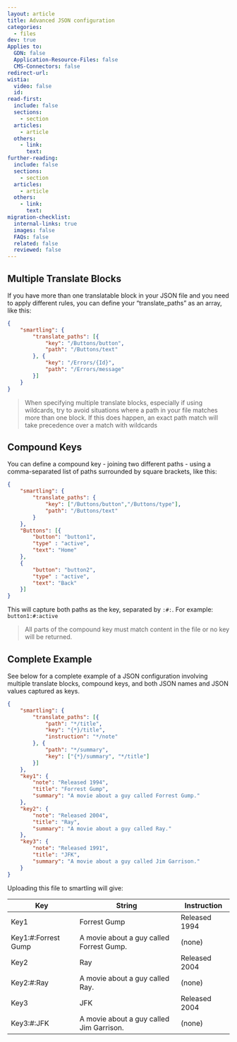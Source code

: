 ```yaml
---
layout: article
title: Advanced JSON configuration
categories:
  - files
dev: true
Applies to:
  GDN: false
  Application-Resource-Files: false
  CMS-Connectors: false
redirect-url:
wistia:
  video: false
  id:
read-first:
  include: false
  sections:
    - section
  articles:
    - article
  others:
    - link:
      text:
further-reading:
  include: false
  sections:
    - section
  articles:
    - article
  others:
    - link:
      text:
migration-checklist:
  internal-links: true
  images: false
  FAQs: false
  related: false
  reviewed: false
---
```



## Multiple Translate Blocks

If you have more than one translatable block in your JSON file and you need to apply different rules, you can define your “translate_paths” as an array, like this:

~~~json
{
    "smartling": {
        "translate_paths": [{
            "key": "/Buttons/button",
            "path": "/Buttons/text"
        }, {
            "key": "/Errors/{Id}",
            "path": "/Errors/message"
        }]
    }
}
~~~


> When specifying multiple translate blocks, especially if using wildcards, try to avoid situations where a path in your file matches more than one block. If this does happen, an exact path match will take precedence over a match with wildcards



## Compound Keys

You can define a compound key - joining two different paths - using a comma-separated list of paths surrounded by square brackets, like this:

~~~json
{
    "smartling": {
        "translate_paths": {
            "key": ["/Buttons/button","/Buttons/type"],
            "path": "/Buttons/text"
        }
    },
    "Buttons": [{
        "button": "button1",
        "type" : "active",
        "text": "Home"
    },
    {
        "button": "button2",
        "type" : "active",
        "text": "Back"   
    }]
}
~~~

This will capture both paths as the key, separated by `:#:`. For example: `button1:#:active`

> All parts of the compound key must match content in the file or no key will be returned.

## Complete Example

See below for a complete example of a JSON configuration involving multiple translate blocks, compound keys, and both JSON names and JSON values captured as keys.

~~~json
{
    "smartling": {
        "translate_paths": [{
            "path": "*/title",
            "key": "{*}/title",
            "instruction": "*/note"
        }, {
            "path": "*/summary",
            "key": ["{*}/summary", "*/title"]
        }]
    },
    "key1": {
        "note": "Released 1994",
        "title": "Forrest Gump",
        "summary": "A movie about a guy called Forrest Gump."
    },
    "key2": {
        "note": "Released 2004",
        "title": "Ray",
        "summary": "A movie about a guy called Ray."
    },
    "key3": {
        "note": "Released 1991",
        "title": "JFK",
        "summary": "A movie about a guy called Jim Garrison."
    }
}
~~~

Uploading this file to smartling will give:

| Key | String | Instruction |
| --- | ------ | ----------- |
| Key1 | Forrest Gump | Released 1994 |
| Key1:#:Forrest Gump | A movie about a guy called Forrest Gump. | (none) |
| Key2 | Ray | Released 2004 |
| Key2:#:Ray | A movie about a guy called Ray. | (none) |
| Key3 | JFK | Released 2004 |
| Key3:#:JFK | A movie about a guy called Jim Garrison. | (none) |

